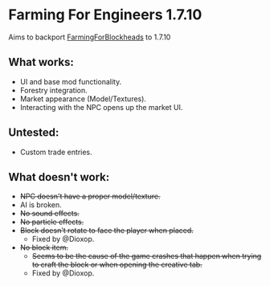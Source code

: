 # Farming For Engineers 1.7.10

Aims to backport [FarmingForBlockheads](https://www.curseforge.com/minecraft/mc-mods/farming-for-blockheads) to 1.7.10


## What works:
- UI and base mod functionality.
- Forestry integration.
- Market appearance (Model/Textures).
- Interacting with the NPC opens up the market UI.

## Untested:
- Custom trade entries.

## What doesn't work:
- ~~NPC doesn't have a proper model/texture.~~
- AI is broken.
- ~~No sound effects.~~
- ~~No particle effects.~~
- ~~Block doesn't rotate to face the player when placed.~~
  - Fixed by @Dioxop.
- ~~No block item.~~
  - ~~Seems to be the cause of the game crashes that happen when trying to craft the block or when opening the creative tab.~~
  - Fixed by @Dioxop.
